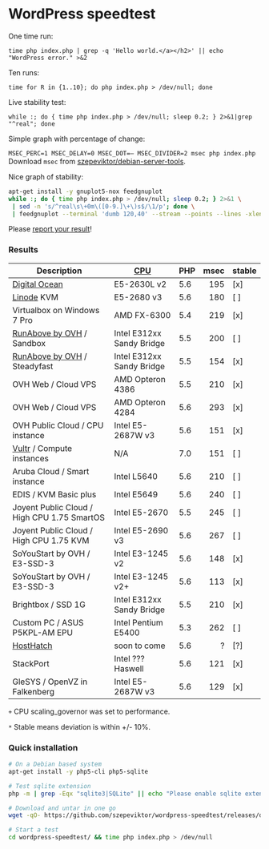 # WordPress speedtest

One time run:

`time php index.php | grep -q 'Hello world.</a></h2>' || echo "WordPress error." >&2`

Ten runs:

`time for R in {1..10}; do php index.php > /dev/null; done`

Live stability test:

`while :; do { time php index.php > /dev/null; sleep 0.2; } 2>&1|grep "^real"; done`

Simple graph with percentage of change:

`MSEC_PERC=1 MSEC_DELAY=0 MSEC_DOT=— MSEC_DIVIDER=2 msec php index.php`
Download `msec` from [szepeviktor/debian-server-tools](https://github.com/szepeviktor/debian-server-tools/blob/master/tools/msec).

Nice graph of stability:

```bash
apt-get install -y gnuplot5-nox feedgnuplot
while :; do { time php index.php > /dev/null; sleep 0.2; } 2>&1 \
 | sed -n 's/^real\s\+0m\([0-9.]\+\)s$/\1/p'; done \
 | feedgnuplot --terminal 'dumb 120,40' --stream --points --lines -xlen 30 --set "xtics 10"
```

Please [report your result](https://github.com/szepeviktor/wordpress-speedtest/issues/new)!

### Results

| Description                           | [CPU](https://www.cpubenchmark.net/singleThread.html) | PHP | msec   | stable |
| ------------------------------------- | ------------------| --- | ------:| ------ |
| [Digital Ocean](https://www.digitalocean.com/?refcode=1f29354cd6ab) | E5-2630L v2 | 5.6 | 195 | [x] |
| [Linode](https://www.linode.com/?r=66de78b7ac99f79ec3a8e89a60c6c825dd107df1) KVM | E5-2680 v3 | 5.6 | 180 | [ ] |
| Virtualbox on Windows 7 Pro           | AMD FX-6300       | 5.4 |    219 | [x]    |
| [RunAbove by OVH](http://runabove.me/HAR2) / Sandbox | Intel E312xx Sandy Bridge | 5.5 | 200 | [ ] |
| [RunAbove by OVH](http://runabove.me/HAR2) / Steadyfast | Intel E312xx Sandy Bridge | 5.5 | 154 | [x] |
| OVH Web / Cloud VPS                   | AMD Opteron 4386  | 5.5 |    210 | [x]    |
| OVH Web / Cloud VPS                   | AMD Opteron 4284  | 5.6 |    293 | [x]    |
| OVH Public Cloud / CPU instance       | Intel E5-2687W v3 | 5.6 |    151 | [x]    |
| [Vultr](http://www.vultr.com/?ref=6815796) / Compute instances | N/A | 7.0 | 151 | [ ] |
| Aruba Cloud / Smart instance          | Intel L5640       | 5.6 |    210 | [ ]    |
| EDIS / KVM Basic plus                 | Intel E5649       | 5.6 |    240 | [ ]    |
| Joyent Public Cloud / High CPU 1.75 SmartOS | Intel E5-2670        | 5.5 |    245 | [ ]    |
| Joyent Public Cloud / High CPU 1.75 KVM | Intel E5-2690 v3         | 5.6 |    267 | [ ]    |
| SoYouStart by OVH / E3-SSD-3          | Intel E3-1245 v2           | 5.6 |    148 | [x]    |
| SoYouStart by OVH / E3-SSD-3          | Intel E3-1245 v2+          | 5.6 |    113 | [x]    |
| Brightbox / SSD 1G                    | Intel E312xx Sandy Bridge  | 5.5 |    210 | [x]    |
| Custom PC / ASUS P5KPL-AM EPU         | Intel Pentium E5400        | 5.3 |    262 | [ ]    |
| [HostHatch](https://portal.hosthatch.com/aff.php?aff=250) | soon to come | 5.6 | ? | [?] |
| StackPort                             | Intel ??? Haswell | 5.6 |    121 | [x]    |
| GleSYS / OpenVZ in Falkenberg         | Intel E5-2687W v3 | 5.6 |    129 | [x]    |

`+` CPU scaling_governor was set to performance.

`*` Stable means deviation is within +/- 10%.

### Quick installation

```bash
# On a Debian based system
apt-get install -y php5-cli php5-sqlite

# Test sqlite extension
php -m | grep -Eqx "sqlite3|SQLite" || echo "Please enable sqlite extension." >&2

# Download and untar in one go
wget -qO- https://github.com/szepeviktor/wordpress-speedtest/releases/download/v0.1.0/wordpress-speedtest.tar.gz|tar xzv

# Start a test
cd wordpress-speedtest/ && time php index.php > /dev/null
```
